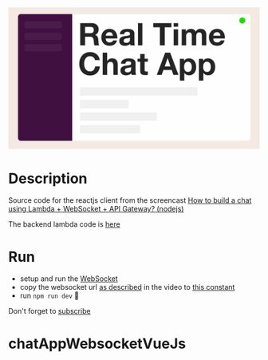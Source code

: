 <a href="https://youtu.be/BcWD-M2PJ-8" target="_blank">
  <img width="600" src="./assets/cover.png" alt="How to build a chat using Lambda + WebSocket + API Gateway? (nodejs)" />
</a>

# Description

Source code for the reactjs client from the screencast <a href="https://youtu.be/BcWD-M2PJ-8" target="_blank">How to build a chat using Lambda + WebSocket + API Gateway? (nodejs)</a>

The backend lambda code is [here](https://github.com/alexkrkn/lambda-websocket-server)

# Run

- setup and run the [WebSocket](https://github.com/alexkrkn/lambda-websocket-server)
- copy the websocket url <a href="https://youtu.be/BcWD-M2PJ-8?t=1103">as described</a> in the video to [this constant](src/App.tsx#L4)
- run `npm run dev` 🚀


Don't forget to <a href="https://www.youtube.com/bitesizeacademy?sub_confirmation=1">subscribe</a>
# chatAppWebsocketVueJs
